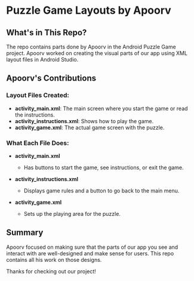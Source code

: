 # Puzzle Game Layouts by Apoorv

## What's in This Repo?
The repo contains parts done by Apoorv in the Android Puzzle Game project. Apoorv worked on creating the visual parts of our app using XML layout files in Android Studio.

## Apoorv's Contributions

### Layout Files Created:
- **activity_main.xml**: The main screen where you start the game or read the instructions.
- **activity_instructions.xml**: Shows how to play the game.
- **activity_game.xml**: The actual game screen with the puzzle.

### What Each File Does:
- **activity_main.xml**
  - Has buttons to start the game, see instructions, or exit the game.
  
- **activity_instructions.xml**
  - Displays game rules and a button to go back to the main menu.
  
- **activity_game.xml**
  - Sets up the playing area for the puzzle.


## Summary
Apoorv focused on making sure that the parts of our app you see and interact with are well-designed and make sense for users. This repo contains all his work on those designs.

Thanks for checking out our project!
